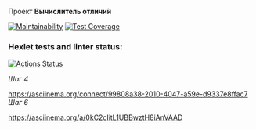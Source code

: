 Проект **Вычислитель отличий** 

[![Maintainability](https://api.codeclimate.com/v1/badges/5ab6e04da1050a7c547d/maintainability)](https://codeclimate.com/github/tolkunio/frontend-project-46/maintainability)
[![Test Coverage](https://api.codeclimate.com/v1/badges/5ab6e04da1050a7c547d/test_coverage)](https://codeclimate.com/github/tolkunio/frontend-project-46/test_coverage)

### Hexlet tests and linter status:
[![Actions Status](https://github.com/tolkunio/frontend-project-46/actions/workflows/hexlet-check.yml/badge.svg)](https://github.com/tolkunio/frontend-project-46/actions)

*Шаг 4*

 https://asciinema.org/connect/99808a38-2010-4047-a59e-d9337e8ffac7
*Шаг 6*

 https://asciinema.org/a/0kC2cIitL1UBBwztH8iAnVAAD
